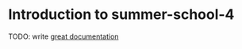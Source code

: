 # Introduction to summer-school-4

TODO: write [great documentation](http://jacobian.org/writing/what-to-write/)
